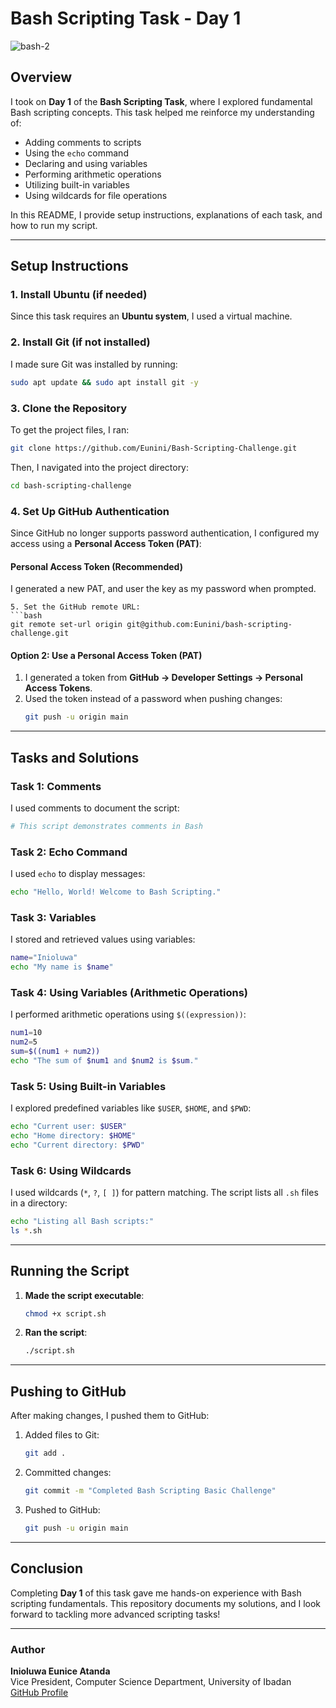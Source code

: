 # Bash Scripting Task - Day 1
![bash-2](https://github.com/user-attachments/assets/0bc06ab4-28a5-4f48-b0d6-facb055c365f)

## Overview
I took on **Day 1** of the **Bash Scripting Task**, where I explored fundamental Bash scripting concepts. This task helped me reinforce my understanding of:


- Adding comments to scripts
- Using the `echo` command
- Declaring and using variables
- Performing arithmetic operations
- Utilizing built-in variables
- Using wildcards for file operations

In this README, I provide setup instructions, explanations of each task, and how to run my script.

---

## Setup Instructions

### **1. Install Ubuntu (if needed)**
Since this task requires an **Ubuntu system**, I used a virtual machine.

### **2. Install Git (if not installed)**
I made sure Git was installed by running:
```bash
sudo apt update && sudo apt install git -y
```

### **3. Clone the Repository**
To get the project files, I ran:
```bash
git clone https://github.com/Eunini/Bash-Scripting-Challenge.git
```
Then, I navigated into the project directory:
```bash
cd bash-scripting-challenge
```

### **4. Set Up GitHub Authentication**
Since GitHub no longer supports password authentication, I configured my access using a **Personal Access Token (PAT)**:

#### **Personal Access Token (Recommended)**
I generated a new PAT, and user the key as my password when prompted.
   ```
5. Set the GitHub remote URL:
   ```bash
   git remote set-url origin git@github.com:Eunini/bash-scripting-challenge.git
   ```

#### **Option 2: Use a Personal Access Token (PAT)**
1. I generated a token from **GitHub → Developer Settings → Personal Access Tokens**.
2. Used the token instead of a password when pushing changes:
   ```bash
   git push -u origin main
   ```

---

## Tasks and Solutions

### **Task 1: Comments**
I used comments to document the script:
```bash
# This script demonstrates comments in Bash
```

### **Task 2: Echo Command**
I used `echo` to display messages:
```bash
echo "Hello, World! Welcome to Bash Scripting."
```

### **Task 3: Variables**
I stored and retrieved values using variables:
```bash
name="Inioluwa"
echo "My name is $name"
```

### **Task 4: Using Variables (Arithmetic Operations)**
I performed arithmetic operations using `$((expression))`:
```bash
num1=10
num2=5
sum=$((num1 + num2))
echo "The sum of $num1 and $num2 is $sum."
```

### **Task 5: Using Built-in Variables**
I explored predefined variables like `$USER`, `$HOME`, and `$PWD`:
```bash
echo "Current user: $USER"
echo "Home directory: $HOME"
echo "Current directory: $PWD"
```

### **Task 6: Using Wildcards**
I used wildcards (`*`, `?`, `[ ]`) for pattern matching. The script lists all `.sh` files in a directory:
```bash
echo "Listing all Bash scripts:"
ls *.sh
```

---

## Running the Script

1. **Made the script executable**:
   ```bash
   chmod +x script.sh
   ```
2. **Ran the script**:
   ```bash
   ./script.sh
   ```

---

## Pushing to GitHub

After making changes, I pushed them to GitHub:

1. Added files to Git:
   ```bash
   git add .
   ```
2. Committed changes:
   ```bash
   git commit -m "Completed Bash Scripting Basic Challenge"
   ```
3. Pushed to GitHub:
   ```bash
   git push -u origin main
   ```

---

## Conclusion
Completing **Day 1** of this task gave me hands-on experience with Bash scripting fundamentals. This repository documents my solutions, and I look forward to tackling more advanced scripting tasks!

---

### **Author**
**Inioluwa Eunice Atanda**  
Vice President, Computer Science Department, University of Ibadan  
[GitHub Profile](https://github.com/Eunini)

